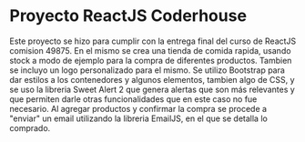 # Proyecto ReactJS Coderhouse

Este proyecto se hizo para cumplir con la entrega final del curso de ReactJS comision 49875. En el mismo se crea una tienda de comida rapida, usando stock a modo de ejemplo para la compra de diferentes productos. Tambien se incluyo un logo personalizado para el mismo. Se utilizo Bootstrap para dar estilos a los contenedores y algunos elementos, tambien algo de CSS, y se uso la libreria Sweet Alert 2 que genera alertas que son más relevantes y que permiten darle otras funcionalidades que en este caso no fue necesario. Al agregar productos y confirmar la compra se procede a "enviar" un email utilizando la libreria EmailJS, en el que se detalla lo comprado.
